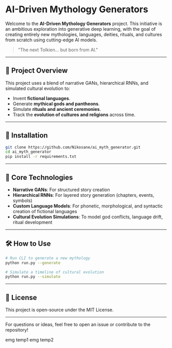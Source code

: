 # AI-Driven Mythology Generators

Welcome to the **AI-Driven Mythology Generators** project. This initiative is an ambitious exploration into generative deep learning, with the goal of creating entirely new mythologies, languages, deities, rituals, and cultures from scratch using cutting-edge AI models.

> "The next Tolkien... but born from AI."

---

## 🚀 Project Overview

This project uses a blend of narrative GANs, hierarchical RNNs, and simulated cultural evolution to:

* Invent **fictional languages**.
* Generate **mythical gods and pantheons**.
* Simulate **rituals and ancient ceremonies**.
* Track the **evolution of cultures and religions** across time.

---

## 🔧 Installation

```bash
git clone https://github.com/Nikosane/ai_myth_generator.git
cd ai_myth_generator
pip install -r requirements.txt
```

---

## 🧠 Core Technologies

* **Narrative GANs**: For structured story creation
* **Hierarchical RNNs**: For layered story generation (chapters, events, symbols)
* **Custom Language Models**: For phonetic, morphological, and syntactic creation of fictional languages
* **Cultural Evolution Simulations**: To model god conflicts, language drift, ritual development

---

## 🛠 How to Use

```bash
# Run CLI to generate a new mythology
python run.py --generate

# Simulate a timeline of cultural evolution
python run.py --simulate
```

---

## 🧪 License

This project is open-source under the MIT License.

---

For questions or ideas, feel free to open an issue or contribute to the repository!


emg temp1
emg temp2
